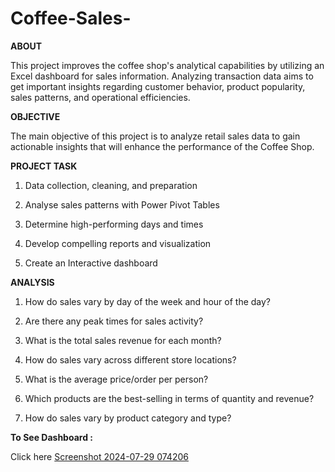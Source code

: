 # Coffee-Sales-
**ABOUT**

This project improves the coffee shop's analytical capabilities by utilizing an Excel dashboard for sales information. Analyzing transaction data aims to get important insights regarding customer behavior, product popularity, sales patterns, and operational efficiencies. 

**OBJECTIVE**

The main objective of this project is to analyze retail sales data to gain actionable insights that will enhance the performance of the Coffee Shop.

**PROJECT TASK**

1. Data collection, cleaning, and preparation
  
2. Analyse sales patterns with Power Pivot Tables
   
3. Determine high-performing days and times
  
4. Develop compelling reports and visualization
  
5. Create an Interactive dashboard

**ANALYSIS**
1. How do sales vary by day of the week and hour of the day?

2. Are there any peak times for sales activity?

3. What is the total sales revenue for each month?

4. How do sales vary across different store locations?

5. What is the average price/order per person?

6. Which products are the best-selling in terms of quantity and revenue?

7. How do sales vary by product category and type?

**To See Dashboard :**

Click here [Screenshot 2024-07-29 074206](https://github.com/Janavi0914/Coffee-Sales-/blob/main/Screenshot%202024-07-29%20074206.png)
